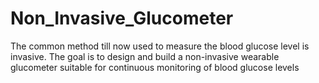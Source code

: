 # Non_Invasive_Glucometer
The common method till now used to measure the blood glucose level is invasive. The goal is to design and 
build a non-invasive wearable glucometer suitable for continuous monitoring of blood glucose levels
